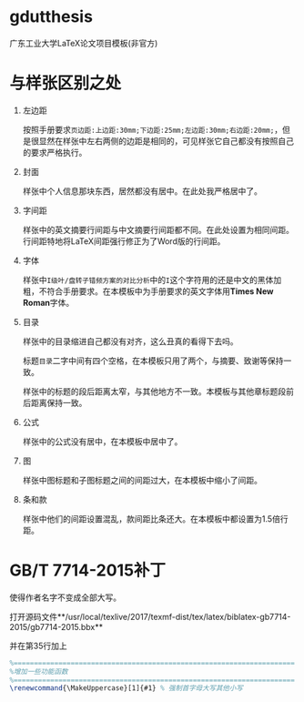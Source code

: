 # gdutthesis
广东工业大学LaTeX论文项目模板(非官方)





# 与样张区别之处

1. 左边距

   按照手册要求`页边距:上边距:30mm;下边距:25mm;左边距:30mm;右边距:20mm;`，但是很显然在样张中左右两侧的边距是相同的，可见样张它自己都没有按照自己的要求严格执行。

2. 封面

   样张中个人信息那块东西，居然都没有居中。在此处我严格居中了。

3. 字间距

   样张中的英文摘要行间距与中文摘要行间距都不同。在此处设置为相同间距。行间距特地将LaTeX间距强行修正为了Word版的行间距。

4. 字体

   样张中`I级叶/盘转子错频方案的对比分析`中的`I`这个字符用的还是中文的黑体加粗，不符合手册要求。在本模板中为手册要求的英文字体用**Times New Roman**字体。

5. 目录

   样张中的目录缩进自己都没有对齐，这么丑真的看得下去吗。

   标题`目录`二字中间有四个空格，在本模板只用了两个，与摘要、致谢等保持一致。

   样张中的标题的段后距离太窄，与其他地方不一致。本模板与其他章标题段前后距离保持一致。

6. 公式

   样张中的公式没有居中，在本模板中居中了。

7. 图

   样张中图标题和子图标题之间的间距过大，在本模板中缩小了间距。

8. 条和款

   样张中他们的间距设置混乱，款间距比条还大。在本模板中都设置为1.5倍行距。

# GB/T 7714-2015补丁

使得作者名字不变成全部大写。

打开源码文件**/usr/local/texlive/2017/texmf-dist/tex/latex/biblatex-gb7714-2015/gb7714-2015.bbx**

并在第35行加上

```latex
%=====================================================================
%增加一些功能函数
%=====================================================================
\renewcommand{\MakeUppercase}[1]{#1} % 强制首字母大写其他小写
```